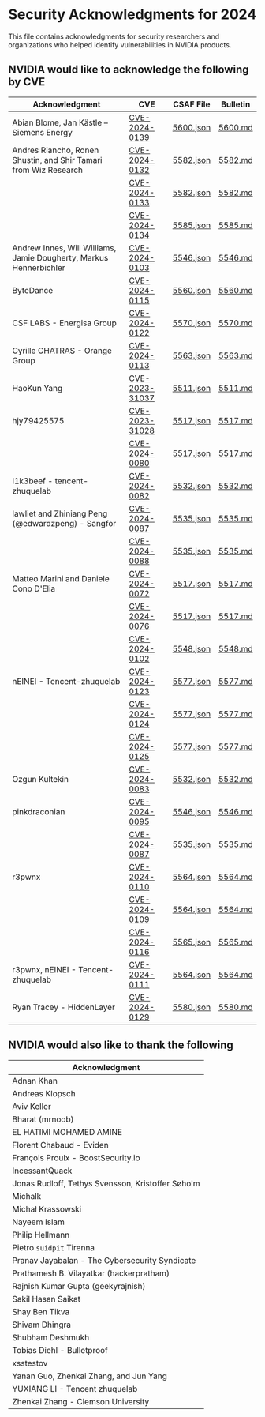 # Security Acknowledgments for 2024

This file contains acknowledgments for security researchers and organizations who helped identify vulnerabilities in NVIDIA products.

## NVIDIA would like to acknowledge the following by CVE

| Acknowledgment | CVE | CSAF File | Bulletin |
|----------------|-----|-----------|----------|
| Abian Blome, Jan Kästle – Siemens Energy | [CVE-2024-0139](5600/CVE-2024-0139.json) | [5600.json](5600/5600.json) | [5600.md](5600/5600.md) |
| Andres Riancho, Ronen Shustin, and Shir Tamari from Wiz Research | [CVE-2024-0132](5582/CVE-2024-0132.json) | [5582.json](5582/5582.json) | [5582.md](5582/5582.md) |
|  | [CVE-2024-0133](5582/CVE-2024-0133.json) | [5582.json](5582/5582.json) | [5582.md](5582/5582.md) |
|  | [CVE-2024-0134](5585/CVE-2024-0134.json) | [5585.json](5585/5585.json) | [5585.md](5585/5585.md) |
| Andrew Innes, Will Williams, Jamie Dougherty, Markus Hennerbichler | [CVE-2024-0103](5546/CVE-2024-0103.json) | [5546.json](5546/5546.json) | [5546.md](5546/5546.md) |
| ByteDance | [CVE-2024-0115](5560/CVE-2024-0115.json) | [5560.json](5560/5560.json) | [5560.md](5560/5560.md) |
| CSF LABS - Energisa Group | [CVE-2024-0122](5570/CVE-2024-0122.json) | [5570.json](5570/5570.json) | [5570.md](5570/5570.md) |
| Cyrille CHATRAS - Orange Group | [CVE-2024-0113](5563/CVE-2024-0113.json) | [5563.json](5563/5563.json) | [5563.md](5563/5563.md) |
| HaoKun Yang | [CVE-2023-31037](5511/CVE-2023-31037.json) | [5511.json](5511/5511.json) | [5511.md](5511/5511.md) |
| hjy79425575 | [CVE-2023-31028](5517/CVE-2023-31028.json) | [5517.json](5517/5517.json) | [5517.md](5517/5517.md) |
|  | [CVE-2024-0080](5517/CVE-2024-0080.json) | [5517.json](5517/5517.json) | [5517.md](5517/5517.md) |
| l1k3beef - tencent-zhuquelab | [CVE-2024-0082](5532/CVE-2024-0082.json) | [5532.json](5532/5532.json) | [5532.md](5532/5532.md) |
| lawliet and Zhiniang Peng (@edwardzpeng) - Sangfor | [CVE-2024-0087](5535/CVE-2024-0087.json) | [5535.json](5535/5535.json) | [5535.md](5535/5535.md) |
|  | [CVE-2024-0088](5535/CVE-2024-0088.json) | [5535.json](5535/5535.json) | [5535.md](5535/5535.md) |
| Matteo Marini and Daniele Cono D'Elia | [CVE-2024-0072](5517/CVE-2024-0072.json) | [5517.json](5517/5517.json) | [5517.md](5517/5517.md) |
|  | [CVE-2024-0076](5517/CVE-2024-0076.json) | [5517.json](5517/5517.json) | [5517.md](5517/5517.md) |
|  | [CVE-2024-0102](5548/CVE-2024-0102.json) | [5548.json](5548/5548.json) | [5548.md](5548/5548.md) |
| nEINEI - Tencent-zhuquelab | [CVE-2024-0123](5577/CVE-2024-0123.json) | [5577.json](5577/5577.json) | [5577.md](5577/5577.md) |
|  | [CVE-2024-0124](5577/CVE-2024-0124.json) | [5577.json](5577/5577.json) | [5577.md](5577/5577.md) |
|  | [CVE-2024-0125](5577/CVE-2024-0125.json) | [5577.json](5577/5577.json) | [5577.md](5577/5577.md) |
| Ozgun Kultekin | [CVE-2024-0083](5532/CVE-2024-0083.json) | [5532.json](5532/5532.json) | [5532.md](5532/5532.md) |
| pinkdraconian | [CVE-2024-0095](5546/CVE-2024-0095.json) | [5546.json](5546/5546.json) | [5546.md](5546/5546.md) |
|  | [CVE-2024-0087](5535/CVE-2024-0087.json) | [5535.json](5535/5535.json) | [5535.md](5535/5535.md) |
| r3pwnx | [CVE-2024-0110](5564/CVE-2024-0110.json) | [5564.json](5564/5564.json) | [5564.md](5564/5564.md) |
|  | [CVE-2024-0109](5564/CVE-2024-0109.json) | [5564.json](5564/5564.json) | [5564.md](5564/5564.md) |
|  | [CVE-2024-0116](5565/CVE-2024-0116.json) | [5565.json](5565/5565.json) | [5565.md](5565/5565.md) |
| r3pwnx, nEINEI - Tencent-zhuquelab | [CVE-2024-0111](5564/CVE-2024-0111.json) | [5564.json](5564/5564.json) | [5564.md](5564/5564.md) |
| Ryan Tracey - HiddenLayer | [CVE-2024-0129](5580/CVE-2024-0129.json) | [5580.json](5580/5580.json) | [5580.md](5580/5580.md) |

## NVIDIA would also like to thank the following

| Acknowledgment |
|----------------|
| Adnan Khan |
| Andreas Klopsch |
| Aviv Keller |
| Bharat (mrnoob) |
| EL HATIMI MOHAMED AMINE |
| Florent Chabaud - Eviden |
| François Proulx - BoostSecurity.io |
| IncessantQuack |
| Jonas Rudloff, Tethys Svensson, Kristoffer Søholm |
| Michalk |
| Michał Krassowski |
| Nayeem Islam |
| Philip Hellmann |
| Pietro `suidpit` Tirenna |
| Pranav Jayabalan - The Cybersecurity Syndicate |
| Prathamesh B. Vilayatkar (hackerpratham) |
| Rajnish Kumar Gupta (geekyrajnish) |
| Sakil Hasan Saikat |
| Shay Ben Tikva |
| Shivam Dhingra |
| Shubham Deshmukh |
| Tobias Diehl - Bulletproof |
| xsstestov |
| Yanan Guo, Zhenkai Zhang, and Jun Yang |
| YUXIANG LI - Tencent zhuquelab |
| Zhenkai Zhang - Clemson University |
